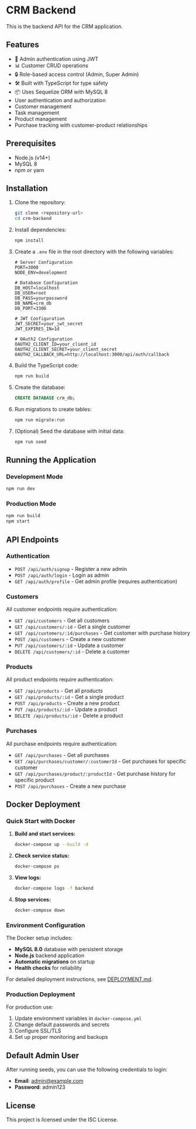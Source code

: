 # CRM Backend

This is the backend API for the CRM application.

## Features

- 🔐 Admin authentication using JWT
- 📊 Customer CRUD operations
- 🔒 Role-based access control (Admin, Super Admin)
- 🛠️ Built with TypeScript for type safety
- 📦 Uses Sequelize ORM with MySQL 8
- User authentication and authorization
- Customer management
- Task management
- Product management
- Purchase tracking with customer-product relationships

## Prerequisites

- Node.js (v14+)
- MySQL 8
- npm or yarn

## Installation

1. Clone the repository:
   ```bash
   git clone <repository-url>
   cd crm-backend
   ```

2. Install dependencies:
   ```bash
   npm install
   ```

3. Create a `.env` file in the root directory with the following variables:
   ```
   # Server Configuration
   PORT=3000
   NODE_ENV=development

   # Database Configuration
   DB_HOST=localhost
   DB_USER=root
   DB_PASS=yourpassword
   DB_NAME=crm_db
   DB_PORT=3306

   # JWT Configuration
   JWT_SECRET=your_jwt_secret
   JWT_EXPIRES_IN=1d

   # OAuth2 Configuration
   OAUTH2_CLIENT_ID=your_client_id
   OAUTH2_CLIENT_SECRET=your_client_secret
   OAUTH2_CALLBACK_URL=http://localhost:3000/api/auth/callback
   ```

4. Build the TypeScript code:
   ```bash
   npm run build
   ```

5. Create the database:
   ```sql
   CREATE DATABASE crm_db;
   ```

6. Run migrations to create tables:
   ```bash
   npm run migrate:run
   ```

7. (Optional) Seed the database with initial data:
   ```bash
   npm run seed
   ```

## Running the Application

### Development Mode

```bash
npm run dev
```

### Production Mode

```bash
npm run build
npm start
```

## API Endpoints

### Authentication

- `POST /api/auth/signup` - Register a new admin
- `POST /api/auth/login` - Login as admin
- `GET /api/auth/profile` - Get admin profile (requires authentication)

### Customers

All customer endpoints require authentication:

- `GET /api/customers` - Get all customers
- `GET /api/customers/:id` - Get a single customer
- `GET /api/customers/:id/purchases` - Get customer with purchase history
- `POST /api/customers` - Create a new customer
- `PUT /api/customers/:id` - Update a customer
- `DELETE /api/customers/:id` - Delete a customer

### Products

All product endpoints require authentication:

- `GET /api/products` - Get all products
- `GET /api/products/:id` - Get a single product
- `POST /api/products` - Create a new product
- `PUT /api/products/:id` - Update a product
- `DELETE /api/products/:id` - Delete a product

### Purchases

All purchase endpoints require authentication:

- `GET /api/purchases` - Get all purchases
- `GET /api/purchases/customer/:customerId` - Get purchases for specific customer
- `GET /api/purchases/product/:productId` - Get purchase history for specific product
- `POST /api/purchases` - Create a new purchase

## Docker Deployment

### Quick Start with Docker

1. **Build and start services:**
   ```bash
   docker-compose up --build -d
   ```

2. **Check service status:**
   ```bash
   docker-compose ps
   ```

3. **View logs:**
   ```bash
   docker-compose logs -f backend
   ```

4. **Stop services:**
   ```bash
   docker-compose down
   ```

### Environment Configuration

The Docker setup includes:
- **MySQL 8.0** database with persistent storage
- **Node.js** backend application
- **Automatic migrations** on startup
- **Health checks** for reliability

For detailed deployment instructions, see [DEPLOYMENT.md](./DEPLOYMENT.md).

### Production Deployment

For production use:
1. Update environment variables in `docker-compose.yml`
2. Change default passwords and secrets
3. Configure SSL/TLS
4. Set up proper monitoring and backups

## Default Admin User

After running seeds, you can use the following credentials to login:

- **Email**: admin@example.com
- **Password**: admin123

## License

This project is licensed under the ISC License. 